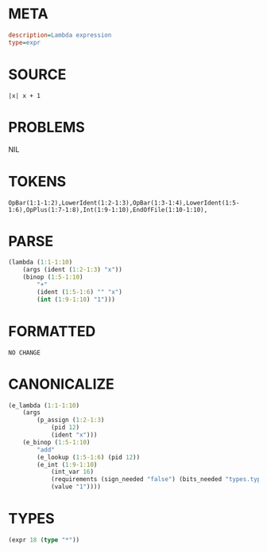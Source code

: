 # META
~~~ini
description=Lambda expression
type=expr
~~~
# SOURCE
~~~roc
|x| x + 1
~~~
# PROBLEMS
NIL
# TOKENS
~~~zig
OpBar(1:1-1:2),LowerIdent(1:2-1:3),OpBar(1:3-1:4),LowerIdent(1:5-1:6),OpPlus(1:7-1:8),Int(1:9-1:10),EndOfFile(1:10-1:10),
~~~
# PARSE
~~~clojure
(lambda (1:1-1:10)
	(args (ident (1:2-1:3) "x"))
	(binop (1:5-1:10)
		"+"
		(ident (1:5-1:6) "" "x")
		(int (1:9-1:10) "1")))
~~~
# FORMATTED
~~~roc
NO CHANGE
~~~
# CANONICALIZE
~~~clojure
(e_lambda (1:1-1:10)
	(args
		(p_assign (1:2-1:3)
			(pid 12)
			(ident "x")))
	(e_binop (1:5-1:10)
		"add"
		(e_lookup (1:5-1:6) (pid 12))
		(e_int (1:9-1:10)
			(int_var 16)
			(requirements (sign_needed "false") (bits_needed "types.types.Num.Int.BitsNeeded.7"))
			(value "1"))))
~~~
# TYPES
~~~clojure
(expr 18 (type "*"))
~~~